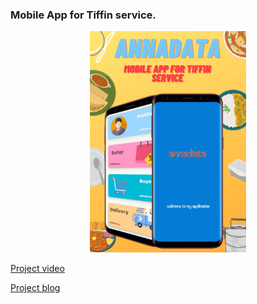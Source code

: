### Mobile App for Tiffin service.
<p align="center">
  <img width="250" height="auto" src="https://github.com/MananRPatel/MobileAppForTiffinService/blob/74b1f904b15d2fba4d887c2656f688475a74fcb8/Annadata-poster.png">
</p>

[Project video](https://drive.google.com/file/d/1pXEellANDUa4iLtr-BfgWFORMQDKr320/view?usp=sharing)


[Project blog](https://19it103manan19it098hirak.blogspot.com/2021/03/mobileappfortiffinservice.html "blog")
